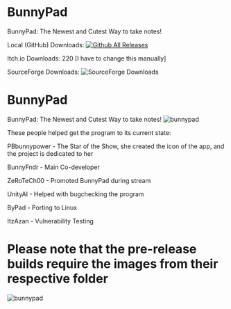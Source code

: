 # BunnyPad
BunnyPad: The Newest and Cutest Way to take notes!

Local (GitHub) Downloads: [![Github All Releases](https://img.shields.io/github/downloads/GSYT-Productions/BunnyPad-SRC/total.svg)]()

Itch.io Downloads: 220 [I have to change this manually]

SourceForge Downloads: ![SourceForge Downloads](https://img.shields.io/sourceforge/dt/bunnypad)
# BunnyPad
BunnyPad: The Newest and Cutest Way to take notes!
![bunnypad](https://github.com/GSYT-Productions/bunnypad/assets/92406354/ed685452-39aa-4537-b63b-e16131f3d1d6)

These people helped get the program to its current state:

PBbunnypower - The Star of the Show, she created the icon of the app, and the project is dedicated to her

BunnyFndr - Main Co-developer

ZeRoTeCh00 - Promoted BunnyPad during stream

UnityAI - Helped with bugchecking the program

ByPad - Porting to Linux

ItzAzan - Vulnerability Testing

# Please note that the pre-release builds require the images from their respective folder
![bunnypad](https://github.com/GSYT-Productions/bunnypad/assets/92406354/ed685452-39aa-4537-b63b-e16131f3d1d6)
